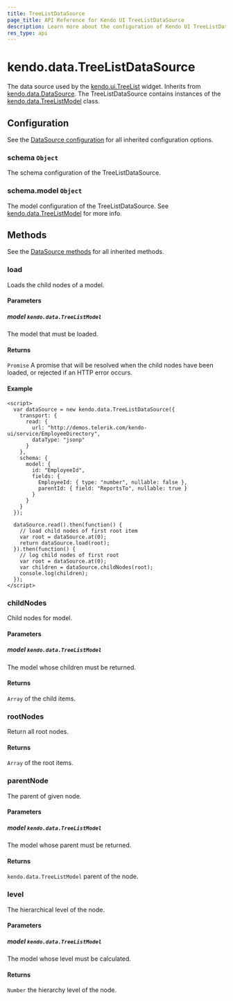```yaml
---
title: TreeListDataSource
page_title: API Reference for Kendo UI TreeListDataSource
description: Learn more about the configuration of Kendo UI TreeListDataSource, methods and events.
res_type: api
---
```


# kendo.data.TreeListDataSource

The data source used by the [kendo.ui.TreeList](/api/javascript/ui/treelist) widget.
Inherits from [kendo.data.DataSource](/api/javascript/data/datasource). The TreeListDataSource contains instances of the
[kendo.data.TreeListModel](/api/javascript/data/treelistmodel) class.


## Configuration

See the [DataSource configuration](/api/javascript/data/datasource#configuration) for all inherited configuration options.

### schema `Object`

The schema configuration of the TreeListDataSource.

### schema.model `Object`

The model configuration of the TreeListDataSource. See [kendo.data.TreeListModel](/api/javascript/data/treelistmodel) for more info.

## Methods

See the [DataSource methods](/api/javascript/data/datasource#methods) for all inherited methods.

### load

Loads the child nodes of a model.

#### Parameters

##### model `kendo.data.TreeListModel`

The model that must be loaded.

#### Returns

`Promise` A promise that will be resolved when the child nodes have been loaded, or rejected if an HTTP error occurs.

#### Example

    <script>
      var dataSource = new kendo.data.TreeListDataSource({
        transport: {
          read: {
            url: "http://demos.telerik.com/kendo-ui/service/EmployeeDirectory",
            dataType: "jsonp"
          }
        },
        schema: {
          model: {
            id: "EmployeeId",
            fields: {
              EmployeeId: { type: "number", nullable: false },
              parentId: { field: "ReportsTo", nullable: true }
            }
          }
        }
      });

      dataSource.read().then(function() {
        // load child nodes of first root item
        var root = dataSource.at(0);
        return dataSource.load(root);
      }).then(function() {
        // log child nodes of first root
        var root = dataSource.at(0);
        var children = dataSource.childNodes(root);
        console.log(children);
      });
    </script>

### childNodes

Child nodes for model.

#### Parameters

##### model `kendo.data.TreeListModel`

The model whose children must be returned.

#### Returns

`Array` of the child items.

### rootNodes

Return all root nodes.

#### Returns

`Array` of the root items.

### parentNode

The parent of given node.

#### Parameters

##### model `kendo.data.TreeListModel`

The model whose parent must be returned.

#### Returns

`kendo.data.TreeListModel` parent of the node.

### level

The hierarchical level of the node.

#### Parameters

##### model `kendo.data.TreeListModel`

The model whose level must be calculated.

#### Returns

`Number` the hierarchy level of the node.
